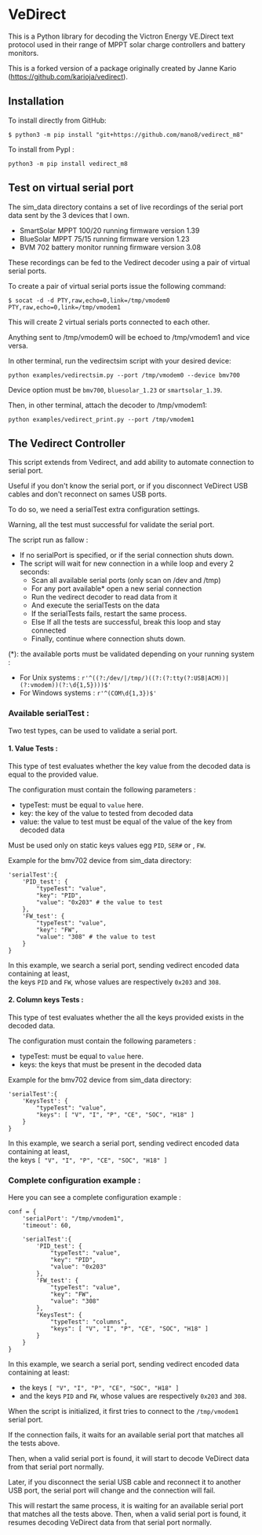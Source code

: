 # VeDirect
This is a Python library for decoding the Victron Energy VE.Direct text protocol used in their range of MPPT solar charge controllers and battery monitors.

This is a forked version of a package originally created by Janne Kario (https://github.com/karioja/vedirect).

## Installation
To install directly from GitHub:

``$ python3 -m pip install "git+https://github.com/mano8/vedirect_m8"``

To install from PypI :

``python3 -m pip install vedirect_m8``

## Test on virtual serial port
The sim_data directory contains a set of live recordings of the serial port data sent by the 3 devices that I own.

* SmartSolar MPPT 100/20 running firmware version 1.39
* BlueSolar MPPT 75/15 running firmware version 1.23
* BVM 702 battery monitor running firmware version 3.08

These recordings can be fed to the Vedirect decoder using a pair of virtual serial ports.

To create a pair of virtual serial ports issue the following command:
```
$ socat -d -d PTY,raw,echo=0,link=/tmp/vmodem0 PTY,raw,echo=0,link=/tmp/vmodem1
```
This will create 2 virtual serials ports connected to each other.

Anything sent to /tmp/vmodem0 will be echoed to /tmp/vmodem1 and vice versa.

In other terminal, run the vedirectsim script with your desired device:

```
python examples/vedirectsim.py --port /tmp/vmodem0 --device bmv700
```
Device option must be ``bmv700``, ``bluesolar_1.23`` or ``smartsolar_1.39``.

Then, in other terminal, attach the decoder to /tmp/vmodem1:
```
python examples/vedirect_print.py --port /tmp/vmodem1
```
## The Vedirect Controller

This script extends from Vedirect, and add ability to automate connection to serial port.

Useful if you don't know the serial port, or if you disconnect VeDirect USB cables and don't reconnect on sames USB ports.

To do so, we need a serialTest extra configuration settings.

Warning, all the test must successful for validate the serial port.

The script run as fallow :
- If no serialPort is specified, or if the serial connection shuts down.
- The script will wait for new connection in a while loop and every 2 seconds:
    - Scan all available serial ports (only scan on /dev and /tmp)
    - For any port available* open a new serial connection
    - Run the vedirect decoder to read data from it
    - And execute the serialTests on the data
    - If the serialTests fails, restart the same process.
    - Else If all the tests are successful, break this loop and stay connected
    - Finally, continue where connection shuts down.

(*): the available ports must be validated depending on your running system :
- For Unix systems : ```r'^((?:/dev/|/tmp/)((?:(?:tty(?:USB|ACM))|(?:vmodem))(?:\d{1,5})))$'```
- For Windows systems : ```r'^(COM\d{1,3})$'```

### Available serialTest :

Two test types, can be used to validate a serial port.
#### 1. Value Tests :

This type of test evaluates whether the key value from the decoded data is equal to the provided value.

The configuration must contain the following parameters :
- typeTest: must be equal to ```value``` here.
- key: the key of the value to tested from decoded data
- value: the value to test must be equal of the value of the key from decoded data

Must be used only on static keys values egg ```PID```, ```SER#``` or , ```FW```.

Example for the bmv702 device from sim_data directory:
```
'serialTest':{
    'PID_test': { 
        "typeTest": "value",
        "key": "PID",
        "value": "0x203" # the value to test
    },
    'FW_test': { 
        "typeTest": "value",
        "key": "FW",
        "value": "308" # the value to test
    }
}
```
In this example, we search a serial port, sending vedirect encoded data containing at least, </br> the keys ```PID``` and ```FW```, whose values are respectively ```0x203``` and ```308```.

#### 2. Column keys Tests :
This type of test evaluates whether the all the keys provided exists in the decoded data.

The configuration must contain the following parameters :
- typeTest: must be equal to ```value``` here.
- keys: the keys that must be present in the decoded data

Example for the bmv702 device from sim_data directory:
```
'serialTest':{
    'KeysTest': { 
        "typeTest": "value",
        "keys": [ "V", "I", "P", "CE", "SOC", "H18" ]
    }
}
```
In this example, we search a serial port, sending vedirect encoded data containing at least, </br> the keys ```[ "V", "I", "P", "CE", "SOC", "H18" ]```

### Complete configuration example :
Here you can see a complete configuration example :
```
conf = {
    'serialPort': "/tmp/vmodem1",
    'timeout': 60,
    
    'serialTest':{ 
        'PID_test': { 
            "typeTest": "value",
            "key": "PID",
            "value": "0x203"
        },
        'FW_test': { 
            "typeTest": "value",
            "key": "FW",
            "value": "308"
        },
        "KeysTest": {
            "typeTest": "columns",
            "keys": [ "V", "I", "P", "CE", "SOC", "H18" ]
        }
    }
}
```
In this example, we search a serial port, sending vedirect encoded data containing at least:
- the keys ```[ "V", "I", "P", "CE", "SOC", "H18" ]```
- and the keys ```PID``` and ```FW```, whose values are respectively ```0x203``` and ```308```.

When the script is initialized, it first tries to connect to the ```/tmp/vmodem1``` serial port. 

If the connection fails, it waits for an available serial port that matches all the tests above.

Then, when a valid serial port is found, it will start to decode VeDirect data from that serial port normally.

Later, if you disconnect the serial USB cable and reconnect it to another USB port, the serial port will change and the connection will fail. 

This will restart the same process, it is waiting for an available serial port that matches all the tests above. Then, when a valid serial port is found, it resumes decoding VeDirect data from that serial port normally.
